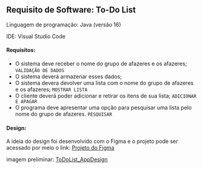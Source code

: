 ## Requisito de Software: To-Do List

Linguagem de programação: Java (versão 16)

IDE: Visual Studio Code
#### Requisitos:

- O sistema deve receber o nome do grupo de afazeres e os afazeres; `VALIDAÇÃO DE DADOS`
- O sistema deverá armazenar esses dados;
- O sistema devera devolver uma lista com o nome do grupo de afazeres e os afazeres; `MOSTRAR LISTA`
- O cliente deverá poder adicionar e retirar os itens de sua lista; `ADICIONAR E APAGAR`
- O programa deve apresentar uma opção para pesquisar uma lista pelo nome do grupo de afazeres. `PESQUISAR`

#### Design:

A ideia do design foi desenvolvido com o Figma e o projeto pode ser acessado por meio o link: [Projeto do Figma](https://www.figma.com/file/HchD1ktF0q999Obf1J5AAf/ToDoList-Java?node-id=0%3A1)

imagem preliminar: [ToDoList_AppDesign](https://imgur.com/a/S9CUYvw)